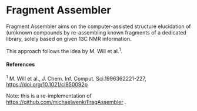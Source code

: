 # Fragment Assembler

Fragment Assembler aims on the computer-assisted structure elucidation of (un)known compounds by re-assembling known
fragments of a dedicated library, solely based on given 13C NMR information. <br>

This approach follows the idea by M. Will et al.<sup>1</sup>.

#### References

<sup>1</sup> M. Will et al., J. Chem. Inf. Comput. Sci.1996362221-227, https://doi.org/10.1021/ci950092p <br>

Note: this is a re-implementation of https://github.com/michaelwenk/FragAssembler .


